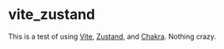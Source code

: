 # vite_zustand
This is a test of using [Vite](https://vitejs.dev/blog/announcing-vite2.html), [Zustand](https://github.com/pmndrs/zustand), and [Chakra](https://chakra-ui.com/). Nothing crazy.
